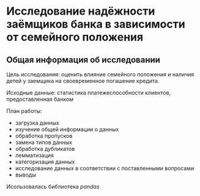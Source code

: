 # Исследование надёжности заёмщиков банка в зависимости от семейного положения
## Общая информация об исследовании

Цель исследования: оценить влияние семейного положения и наличия детей у заемщика на своевременное погашение кредита.

Исходные данные: статистика платежеспособности клиентов, предоставленная банком

План работы: 
- загрузка данных
- изучение общей информации о данных
- обработка пропусков
- замена типов данных
- обработка дубликатов
- лемматизация
- категоризация данных
- исследование данных в соответствии с поставленными вопросами
- выводы

Исользовалась библиотека *pandas*
